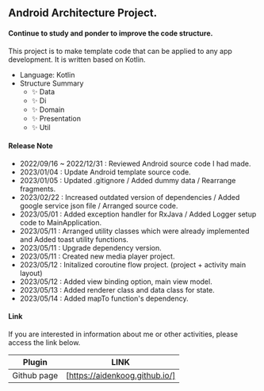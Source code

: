 ## Android Architecture Project.

#### Continue to study and ponder to improve the code structure.

This project is to make template code that can be applied to any app development.
It is written based on Kotlin.

- Language: Kotlin
- Structure Summary
    - ✨ Data
    - ✨ Di
    - ✨ Domain
    - ✨ Presentation
    - ✨ Util

#### Release Note

- 2022/09/16 ~ 2022/12/31 : Reviewed Android source code I had made.
- 2023/01/04 : Update Android template source code.
- 2023/01/05 : Updated .gitignore / Added dummy data / Rearrange fragments.
- 2023/02/22 : Increased outdated version of dependencies / Added google service json file /
  Arranged source code.
- 2023/05/01 : Added exception handler for RxJava / Added Logger setup code to MainApplication.
- 2023/05/11 : Arranged utility classes which were already implemented and Added toast utility
  functions.
- 2023/05/11 : Upgrade dependency version.
- 2023/05/11 : Created new media player project.
- 2023/05/12 : Initalized coroutine flow project. (project + activity main layout)
- 2023/05/12 : Added view binding option, main view model.
- 2023/05/13 : Added renderer class and data class for state.
- 2023/05/14 : Added mapTo function's dependency.

#### Link

If you are interested in information about me or other activities, please access the link below.

| Plugin | LINK |
| ------ | ------ |
| Github page | [https://aidenkoog.github.io/] |
